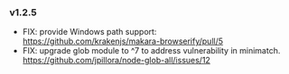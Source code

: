 ### v1.2.5

* FIX: provide Windows path support: https://github.com/krakenjs/makara-browserify/pull/5
* FIX: upgrade glob module to ^7 to address vulnerability in minimatch. https://github.com/jpillora/node-glob-all/issues/12